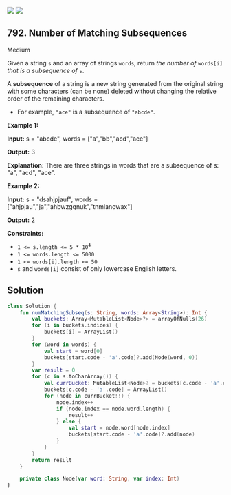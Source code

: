 [![](https://img.shields.io/github/stars/javadev/LeetCode-in-Kotlin?label=Stars&style=flat-square)](https://github.com/javadev/LeetCode-in-Kotlin)
[![](https://img.shields.io/github/forks/javadev/LeetCode-in-Kotlin?label=Fork%20me%20on%20GitHub%20&style=flat-square)](https://github.com/javadev/LeetCode-in-Kotlin/fork)

## 792\. Number of Matching Subsequences

Medium

Given a string `s` and an array of strings `words`, return _the number of_ `words[i]` _that is a subsequence of_ `s`.

A **subsequence** of a string is a new string generated from the original string with some characters (can be none) deleted without changing the relative order of the remaining characters.

*   For example, `"ace"` is a subsequence of `"abcde"`.

**Example 1:**

**Input:** s = "abcde", words = ["a","bb","acd","ace"]

**Output:** 3

**Explanation:** There are three strings in words that are a subsequence of s: "a", "acd", "ace".

**Example 2:**

**Input:** s = "dsahjpjauf", words = ["ahjpjau","ja","ahbwzgqnuk","tnmlanowax"]

**Output:** 2

**Constraints:**

*   <code>1 <= s.length <= 5 * 10<sup>4</sup></code>
*   `1 <= words.length <= 5000`
*   `1 <= words[i].length <= 50`
*   `s` and `words[i]` consist of only lowercase English letters.

## Solution

```kotlin
class Solution {
    fun numMatchingSubseq(s: String, words: Array<String>): Int {
        val buckets: Array<MutableList<Node>?> = arrayOfNulls(26)
        for (i in buckets.indices) {
            buckets[i] = ArrayList()
        }
        for (word in words) {
            val start = word[0]
            buckets[start.code - 'a'.code]?.add(Node(word, 0))
        }
        var result = 0
        for (c in s.toCharArray()) {
            val currBucket: MutableList<Node>? = buckets[c.code - 'a'.code]
            buckets[c.code - 'a'.code] = ArrayList()
            for (node in currBucket!!) {
                node.index++
                if (node.index == node.word.length) {
                    result++
                } else {
                    val start = node.word[node.index]
                    buckets[start.code - 'a'.code]?.add(node)
                }
            }
        }
        return result
    }

    private class Node(var word: String, var index: Int)
}
```